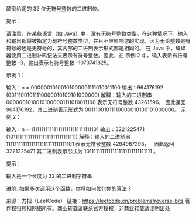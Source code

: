 颠倒给定的 32 位无符号整数的二进制位。

提示：

请注意，在某些语言（如 Java）中，没有无符号整数类型。在这种情况下，输入和输出都将被指定为有符号整数类型，并且不应影响您的实现，因为无论整数是有符号的还是无符号的，其内部的二进制表示形式都是相同的。
在 Java 中，编译器使用二进制补码记法来表示有符号整数。因此，在 示例 2 中，输入表示有符号整数 -3，输出表示有符号整数 -1073741825。
 

示例 1：

输入：n = 00000010100101000001111010011100
输出：964176192 (00111001011110000010100101000000)
解释：输入的二进制串 00000010100101000001111010011100 表示无符号整数 43261596，
     因此返回 964176192，其二进制表示形式为 00111001011110000010100101000000。
示例 2：

输入：n = 11111111111111111111111111111101
输出：3221225471 (10111111111111111111111111111111)
解释：输入的二进制串 11111111111111111111111111111101 表示无符号整数 4294967293，
     因此返回 3221225471 其二进制表示形式为 10111111111111111111111111111111 。
 

提示：

输入是一个长度为 32 的二进制字符串
 

进阶: 如果多次调用这个函数，你将如何优化你的算法？



来源：力扣（LeetCode）
链接：https://leetcode.cn/problems/reverse-bits
著作权归领扣网络所有。商业转载请联系官方授权，非商业转载请注明出处